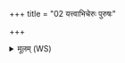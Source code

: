 +++
title = "02 यत्त्वाभिचेरुः पुरुषः"

+++
<details><summary>मूलम् (WS)</summary>

यत्त्वाभिचेरुः पुरुषः सो यदरुणो जनः ।  
उन्मोचनप्रमोचने उभे वाचा वदामि ते ॥ २ ॥
</details>